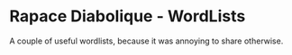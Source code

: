 # Rapace Diabolique - WordLists

A couple of useful wordlists, because it was annoying to share otherwise.
